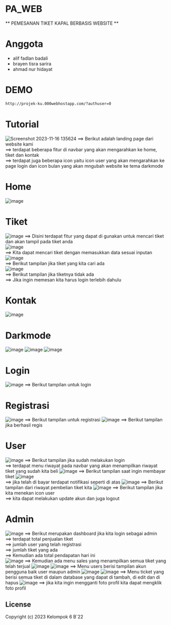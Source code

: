 # PA_WEB

** PEMESANAN TIKET KAPAL BERBASIS WEBSITE **

# Anggota
- alif fadlan badali 
- brayen tisra sarira
- ahmad nur hidayat

# DEMO
```bash
http://projek-ku.000webhostapp.com/?authuser=0
```

# Tutorial
![Screenshot 2023-11-16 135624](https://github.com/ahmadhidayat22/PA_WEB/assets/128040566/7f6bc64c-112c-45db-9679-349893c2e66a)
==> Berikut adalah landing page dari website kami <br />
==> terdapat beberapa fitur di navbar yang akan mengarahkan ke home, tiket dan kontak <br />
==> terdapat juga beberapa icon yaitu icon user yang akan mengarahkan ke page login dan icon bulan yang akan mngubah website ke tema darkmode <br />
# Home
![image](https://github.com/ahmadhidayat22/PA_WEB/assets/128040566/89ddd3e1-a478-4652-bfd1-94e9d752ccdc)
# Tiket
![image](https://github.com/ahmadhidayat22/PA_WEB/assets/128040566/d2f931b0-d70d-4a4b-947c-2c77ba2b8033)
==> Disini terdapat fitur yang dapat di gunakan untuk mencari tiket dan akan tampil pada tiket anda <br />
![image](https://github.com/ahmadhidayat22/PA_WEB/assets/128040566/1ece43e1-0424-4a22-a02c-6236ff403fd9) <br />
==> Kita dapat mencari tiket dengan memasukkan data sesuai inputan <br />
![image](https://github.com/ahmadhidayat22/PA_WEB/assets/128040566/1c3d3897-d07e-4b0d-b78f-e22adfe7bcd5) <br />
==> Berikut tampilan jika tiket yang kita cari ada <br />
![image](https://github.com/ahmadhidayat22/PA_WEB/assets/128040566/6ae7552d-108c-485e-85ed-a4a1a2346eab) <br />
==> Berikut tampilan jika tiketnya tidak ada <br />
==> Jika ingin memesan kita harus login terlebih dahulu
# Kontak
![image](https://github.com/ahmadhidayat22/PA_WEB/assets/128040566/58252ee8-fd1b-4032-882b-14192f457bcb)
# Darkmode
![image](https://github.com/ahmadhidayat22/PA_WEB/assets/128040566/a8a455ac-985b-42ba-a132-fd025e8dfd45)
![image](https://github.com/ahmadhidayat22/PA_WEB/assets/128040566/3fbff298-c5de-4756-9598-b9d82d3e1808)
![image](https://github.com/ahmadhidayat22/PA_WEB/assets/128040566/cf21560c-666b-494e-9d92-cf9ae8c2020d)
# Login
![image](https://github.com/ahmadhidayat22/PA_WEB/assets/128040566/d264f6cd-d348-4671-99c4-ba33d786eaad)
==> Berikut tampilan untuk login 
# Registrasi
![image](https://github.com/ahmadhidayat22/PA_WEB/assets/128040566/c74c5000-727c-4028-b962-0024b45ac60a)
==> Berikut tampilan untuk registrasi
![image](https://github.com/ahmadhidayat22/PA_WEB/assets/128040566/d0417488-719d-4389-9e11-5326c2d687c6)
==> Berikut tampilan jika berhasil regis
# User
![image](https://github.com/ahmadhidayat22/PA_WEB/assets/128040566/c5442673-eb8d-4647-b8cc-44ce97f849b9)
==> Berikut tampilan jika sudah melakukan login <br />
==> terdapat menu riwayat pada navbar yang akan menampilkan riwayat tiket yang sudah kita beli
![image](https://github.com/ahmadhidayat22/PA_WEB/assets/128040566/dff18e0e-cf4a-48d6-8d46-06b3e8345bab)
==> Berikut tampilan saat ingin membayar tiket
![image](https://github.com/ahmadhidayat22/PA_WEB/assets/128040566/d0a01c8f-79de-4b36-9432-691045b2c1ee) <br />
==> jika telah di bayar terdapat notifikasi seperti di atas
![image](https://github.com/ahmadhidayat22/PA_WEB/assets/128040566/11502d97-2a90-467d-abd2-f9e31aa55af8)
==> Berikut tampilan dari riwayat pembelian tiket kita
![image](https://github.com/ahmadhidayat22/PA_WEB/assets/128040566/077bae13-2746-4949-8a54-477e62848a31)
==> Berikut tampilan jika kita menekan icon user <br />
==> kita dapat melakukan update akun dan juga logout <br />
# Admin
![image](https://github.com/ahmadhidayat22/PA_WEB/assets/128040566/029ee801-1f27-4ed9-85dd-c9d28ebdda66)
==> Berikut merupakan dashboard jika kita login sebagai admin <br />
==> terdapat total penjualan tiket <br />
==> jumlah user yang telah registrasi <br />
==> jumlah tiket yang ada <br />
==> Kemudian ada total pendapatan hari ini <br />
![image](https://github.com/ahmadhidayat22/PA_WEB/assets/128040566/7d24e755-ef83-4a1e-819e-c986e9a1d39c)
==> Kemudian ada menu sales yang menampilkan semua tiket yang telah terjual
![image](https://github.com/ahmadhidayat22/PA_WEB/assets/128040566/51b102dd-bca1-4ef8-9958-cc6e39d033ce)
![image](https://github.com/ahmadhidayat22/PA_WEB/assets/128040566/137e2a55-efe1-4381-aa2c-5c03a8858be0)
==> Menu users berisi tampilan akun pengguna baik user maupun admin
![image](https://github.com/ahmadhidayat22/PA_WEB/assets/128040566/d7f59a69-4052-47f5-af27-2b570374ef97)
![image](https://github.com/ahmadhidayat22/PA_WEB/assets/128040566/be930479-fb59-4cab-81ad-1e297bf41c8a)
==> Menu ticket yang berisi semua tiket di dalam database yang dapat di tambah, di edit dan di hapus
![image](https://github.com/ahmadhidayat22/PA_WEB/assets/128040566/a9eb22b1-8698-4230-8ef2-9a4354a8f6a8)
==> jika kita ingin mengganti foto profil kita dapat mengklik foto profil 


## License
Copyright (c) 2023 Kelompok 6 B`22

